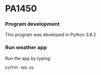 # PA1450

### Program development

This program was developed in Python 3.8.2

### Run weather app

Run the app by typing:

    python app.py


